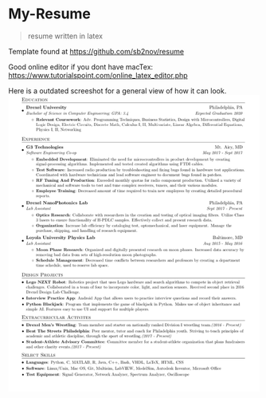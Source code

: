 # My-Resume

> resume written in latex

Template found at https://github.com/sb2nov/resume

Good online editor if you dont have macTex: https://www.tutorialspoint.com/online_latex_editor.php

Here is a outdated screeshot for a general view of how it can look.
![alt text](Resume.png "2017")
